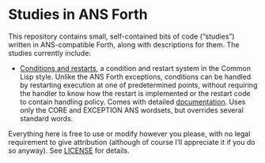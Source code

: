 # Studies in ANS Forth

This repository contains small, self-contained bits of code (“studies”)
written in ANS-compatible Forth, along with descriptions for them.  The
studies currently include:

* [Conditions and restarts](condit.fth), a condition and restart system
  in the Common Lisp style.  Unlike the ANS Forth exceptions, conditions
  can be handled by restarting execution at one of predetermined points,
  without requiring the handler to know how the restart is implemented
  or the restart code to contain handling policy.  Comes with detailed
  [documentation](condit.md).  Uses only the CORE and EXCEPTION ANS
  wordsets, but overrides several standard words.

Everything here is free to use or modify however you please, with no
legal requirement to give attribution (although of course I’ll
appreciate it if you do so anyway).  See [LICENSE](LICENSE) for details.
